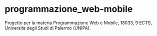 # programmazione_web-mobile
Progetto per la materia Programmazione Web e Mobile, 18033, 9 ECTS, Università degli Studi di Palermo (UNIPA).
